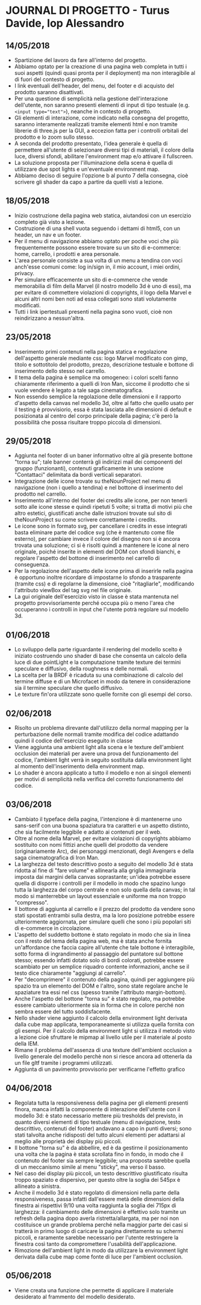 # JOURNAL DI PROGETTO - Turus Davide, Iop Alessandro
## 14/05/2018
- Spartizione del lavoro da fare all'interno del progetto.
- Abbiamo optato per la creazione di una pagina web completa in tutti i suoi aspetti (quindi quasi pronta per il deployment) ma non interagibile al di fuori del contesto di progetto.
- I link eventuali dell'header, del menu, del footer e di acquisto del prodotto saranno disattivati.
- Per una questione di semplicità nella gestione dell'interazione dell'utente, non saranno presenti elementi di input di tipo testuale (e.g. `<input type="text">`), neanche in contesto di progetto.
- Gli elementi di interazione, come indicato nella consegna del progetto, saranno interamente realizzati tramite elementi html e non tramite librerie di three.js per la GUI, a eccezion fatta per i controlli orbitali del prodotto e lo zoom sullo stesso.
- A seconda del prodotto presentato, l'idea generale è quella di permettere all'utente di selezionare diversi tipi di materiali, il colore della luce, diversi sfondi, abilitare l'environment map e/o attivare il fullscreen.
- La soluzione proposta per l'illuminazione della scena è quella di utilizzare due spot lights e un'eventuale environment map.
- Abbiamo deciso di seguire l'opzione b al punto 7 della consegna, cioè scrivere gli shader da capo a partire da quelli visti a lezione.

## 18/05/2018
- Inizio costruzione della pagina web statica, aiutandosi con un esercizio completo già visto a lezione.
- Costruzione di una shell vuota seguendo i dettami di html5, con un header, un nav e un footer.
- Per il menu di navigazione abbiamo optato per poche voci che più frequentemente possono essere trovare su un sito di e-commerce: home, carrello, i prodotti e area personale.
- L'area personale consiste a sua volta di un menu a tendina con voci anch'esse comuni come: log in/sign in, il mio account, i miei ordini, privacy.
- Per simulare efficacemente un sito di e-commerce che vende memorabilia di film della Marvel (il nostro modello 3d è uno di essi), ma per evitare di commettere violazioni di copyrights, il logo della Marvel e alcuni altri nomi ben noti ad essa collegati sono stati volutamente modificati.
- Tutti i link ipertestuali presenti nella pagina sono vuoti, cioè non reindirizzano a nessun'altra.

## 23/05/2018
- Inserimento primi contenuti nella pagina statica e regolazione dell'aspetto generale mediante css: logo Marvel modificato con gimp, titolo e sottotitolo del prodotto, prezzo, descrizione testuale e bottone di inserimento dello stesso nel carrello.
- Il tema della pagina è semplice ma omogeneo: i colori scelti fanno chiaramente riferimento a quelli di Iron Man, siccome il prodotto che si vuole vendere è legato a tale saga cinematografica.
- Non essendo semplice la regolazione delle dimensioni e il rapporto d'aspetto della canvas nel modello 3d, oltre al fatto che quello usato per il testing è provvisiorio, essa è stata lasciata alle dimensioni di default e posizionata al centro del corpo principale della pagina; c'è però la possibilità che possa risultare troppo piccola di dimensioni.

## 29/05/2018
- Aggiunta nel footer di un baner informativo oltre al già presente bottone "torna su"; tale banner conterrà gli indirizzi mail dei componenti del gruppo (funzionanti), contenuti graficamente in una sezione "Contattaci" delimitata da bordi verticali separatori.
- Integrazione delle icone trovate su theNounProject nel menu di navigazione (non i quello a tendina) e nel bottone di inserimento del prodotto nel carrello.
- Inserimento all'interno del footer dei credits alle icone, per non tenerli sotto alle icone stesse e quindi ripetuti 5 volte; si tratta di motivi più che altro estetici, giustificati anche dalle istruzioni trovate sul sito di theNounProject su come scrivere correttamente i credits.
- Le icone sono in formato svg, per cancellare i credits in esse integrati basta eliminare parte del codice svg (che è mantenuto come file esterno), per cambiare invece il colore del disegno non si è ancora trovata una soluzione; ci si è risolti quindi a mantenere le icone al nero originale, poiché inserite in elementi del DOM con sfondi bianchi, e regolare l'aspetto del bottone di inserimento nel carrello di conseguenza.
- Per la regolazione dell'aspetto delle icone prima di inserirle nella pagina è opportuno inoltre ricordare di impostarne lo sfondo a trasparente (tramite css) e di regolarne la dimensione, cioè "ritagliarle", modificando l'attributo viewBox del tag svg nel file originale.
- La gui originale dell'esercizio visto in classe è stata mantenuta nel progetto provvisoriamente perché occupa più o meno l'area che occuperanno i controlli in input che l'utente potrà regolare sul modello 3d.

## 01/06/2018
- Lo sviluppo della parte riguardante il rendering del modello scelto è iniziato costruendo uno shader di base che consenta un calcolo della luce di due pointLight e la computazione tramite texture dei termini speculare e diffusivo, della roughness e delle normali.
- La scelta per la BRDF è ricaduta su una combinazione di calcolo del termine diffuse e di un Microfacet in modo da tenere in considerazione sia il termine speculare che quello diffusivo.
- Le texture fin'ora utilizzate sono quelle fornite con gli esempi del corso.

## 02/06/2018
- Risolto un problema direvante dall'utilizzo della normal mapping per la perturbazione delle normali tramite modifica del codice adattando quindi il codice dell'esercizio eseguito in classe
- Viene aggiunta una ambient light alla scena e le texture dell'ambient occlusion dei materiali per avere una prova del funzionamento del codice, l'ambient light verrà in seguito sostituita dalla environment light al momento dell'inserimento della environment map.
- Lo shader è ancora applicato a tutto il modello e non ai singoli elementi per motivi di semplicità nella verifica del corretto funzionamento del codice.

## 03/06/2018
- Cambiato il typeface della pagina, l'intenzione è di mantenerne uno sans-serif con una buona spaziatura tra caratteri e un aspetto distinto, che sia facilmente leggibile e adatto ai contenuti per il web.
- Oltre al nome della Marvel, per evitare violazioni di copyrights abbiamo sostituito con nomi fittizi anche quelli del prodotto da vendere (originariamente Arc), dei personaggi menzionati, degli Avengers e della saga cinematografica di Iron Man.
- La larghezza del testo descrittivo posto a seguito del modello 3d è stata ridotta al fine di "fare volume" e allinearla alla griglia immaginaria imposta dai margini della canvas soprastante; un'idea potrebbe essere quella di disporre i controlli per il modello in modo che spazino lungo tutta la larghezza del corpo centrale e non solo quella della canvas; in tal modo si manterrebbe un layout essenziale e uniforme ma non troppo "compresso".
- Il bottone di aggiunta al carrello e il prezzo del prodotto da vendere sono stati spostati entrambi sulla destra, ma la loro posizione potrebbe essere ulteriormente aggiornata, per simulare quelli che sono i più popolari siti di e-commerce in circolazione.
- L'aspetto del suddetto bottone è stato regolato in modo che sia in linea con il resto del tema della pagina web, ma è stata anche fornita un'affordance che faccia capire all'utente che tale bottone è interagibile, sotto forma di ingrandimento al passaggio del puntatore sul bottone stesso; essendo infatti dotato solo di bordi colorati, potrebbe essere scambiato per un semplice riquadro contente informazioni, anche se il testo dice chiaramente "aggiungi al carrello".
- Per "decomprimere" il contenuto della pagina, quindi per aggiungere più spazio tra un elemento del DOM e l'altro, sono state regolare anche le spaziature tra essi nel css (spesso tramite l'attributo margin-bottom).
- Anche l'aspetto del bottone "torna su" è stato regolato, ma potrebbe essere cambiato ulteriormente sia in forma che in colore perché non sembra essere del tutto soddisfacente.
- Nello shader viene aggiunto il calcolo della environment light derivata dalla cube map applicata, temporaneamente si utilizza quella fornita con gli esempi. Per il calcolo della environment light si utilizza il metodo visto a lezione cioè sfruttare le mipmap al livello utile per il materiale al posto della IEM.
- Rimane il problema dell'assenza di una texture dell'ambient occlusion a livello generale del modello perchè non si riesce ancora ad ottenerla da un file gltf tramite i programmi utilizzati.
- Aggiunta di un pavimento provvisorio per verificarne l'effetto grafico

## 04/06/2018
- Regolata tutta la responsiveness della pagina per gli elementi presenti finora, manca infatti la componente di interazione dell'utente con il modello 3d: è stato necessario mettere più tresholds del previsto, in quanto diversi elementi di tipo testuale (menu di navigazione, testo descrittivo, contenuti del footer) andavano a capo in punti diversi; sono stati talvolta anche ridisposti del tutto alcuni elementi per adattarsi al meglio alle proprietà dei display più piccoli.
- Il bottone "torna su" è da abbellire, ed è da gestirne il posizionamento una volta che la pagina è stata scrollata fino in fondo, in modo che il contenuto del footer sia sempre leggibile; una proposta sarebbe quella di un meccanismo simile al menu "sticky", ma verso il basso.
- Nel caso dei display più piccoli, un testo descrittivo giustificato risulta troppo spaziato e dispersivo, per questo oltre la soglia dei 545px è allineato a sinistra.
- Anche il modello 3d è stato regolato di dimensioni nella parte della responsiveness, passa infatti dall'essere metà delle dimensioni della finestra ai rispettivi 9/10 una volta raggiunta la soglia dei 715px di larghezza: il cambiamento delle dimensioni è effettivo solo tramite un refresh della pagina dopo averla ristretta/allargata, ma per noi non costituisce un grande problema perché nella maggior parte dei casi si tratterà in primo luogo di caricare la pagina direttamente su schermi piccoli, e raramente sarebbe necessario per l'utente restringere la finestra così tanto da compromettere l'usabilità dell'applicazione.
- Rimozione dell'ambient light in modo da utilizzare la environment light derivata dalla cube map come fonte di luce per l'ambient occlusion.

## 05/06/2018
- Viene creata una funzione che permette di applicare il materiale desiderato al frammento del modello desiderato.